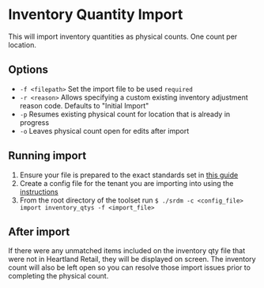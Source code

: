 # Inventory Quantity Import

This will import inventory quantities as physical counts. One count per location.

## Options

- `-f <filepath>` Set the import file to be used `required`
- `-r <reason>` Allows specifying a custom existing inventory adjustment reason code. Defaults to "Initial Import"
- `-p` Resumes existing physical count for location that is already in progress
- `-o` Leaves physical count open for edits after import

## Running import

1. Ensure your file is prepared to the exact standards set in [this guide](../../inventory_qtys.md)
2. Create a config file for the tenant you are importing into using the [instructions](../README.md)
3. From the root directory of the toolset run
   `$ ./srdm -c <config_file> import inventory_qtys -f <import_file>`

## After import

If there were any unmatched items included on the inventory qty file that were not in Heartland Retail, they will be displayed on screen. The inventory count will also be left open so you can resolve those import issues prior to completing the physical count.
